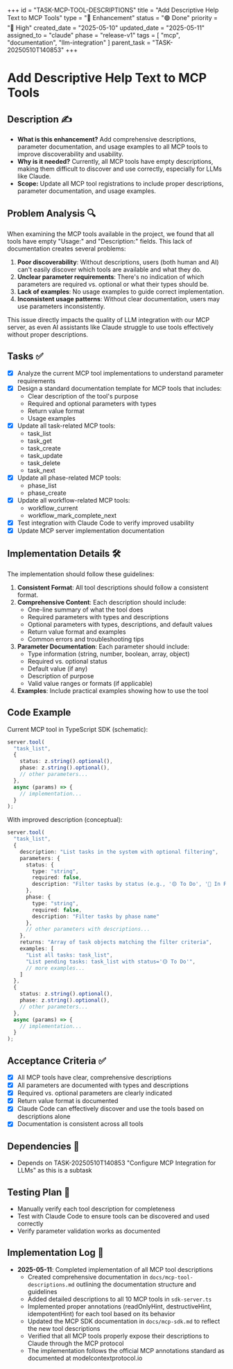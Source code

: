+++
id = "TASK-MCP-TOOL-DESCRIPTIONS"
title = "Add Descriptive Help Text to MCP Tools"
type = "🔄 Enhancement"
status = "🟢 Done"
priority = "🔼 High"
created_date = "2025-05-10"
updated_date = "2025-05-11"
assigned_to = "claude"
phase = "release-v1"
tags = [ "mcp", "documentation", "llm-integration" ]
parent_task = "TASK-20250510T140853"
+++

# Add Descriptive Help Text to MCP Tools

## Description ✍️

* **What is this enhancement?** Add comprehensive descriptions, parameter documentation, and usage examples to all MCP tools to improve discoverability and usability.
* **Why is it needed?** Currently, all MCP tools have empty descriptions, making them difficult to discover and use correctly, especially for LLMs like Claude.
* **Scope:** Update all MCP tool registrations to include proper descriptions, parameter documentation, and usage examples.

## Problem Analysis 🔍

When examining the MCP tools available in the project, we found that all tools have empty "Usage:" and "Description:" fields. This lack of documentation creates several problems:

1. **Poor discoverability**: Without descriptions, users (both human and AI) can't easily discover which tools are available and what they do.
2. **Unclear parameter requirements**: There's no indication of which parameters are required vs. optional or what their types should be.
3. **Lack of examples**: No usage examples to guide correct implementation.
4. **Inconsistent usage patterns**: Without clear documentation, users may use parameters inconsistently.

This issue directly impacts the quality of LLM integration with our MCP server, as even AI assistants like Claude struggle to use tools effectively without proper descriptions.

## Tasks ✅

- [x] Analyze the current MCP tool implementations to understand parameter requirements
- [x] Design a standard documentation template for MCP tools that includes:
  - Clear description of the tool's purpose
  - Required and optional parameters with types
  - Return value format
  - Usage examples
- [x] Update all task-related MCP tools:
  - task_list
  - task_get
  - task_create
  - task_update
  - task_delete
  - task_next
- [x] Update all phase-related MCP tools:
  - phase_list
  - phase_create
- [x] Update all workflow-related MCP tools:
  - workflow_current
  - workflow_mark_complete_next
- [x] Test integration with Claude Code to verify improved usability
- [x] Update MCP server implementation documentation

## Implementation Details 🛠️

The implementation should follow these guidelines:

1. **Consistent Format**: All tool descriptions should follow a consistent format.
2. **Comprehensive Content**: Each description should include:
   - One-line summary of what the tool does
   - Required parameters with types and descriptions
   - Optional parameters with types, descriptions, and default values
   - Return value format and examples
   - Common errors and troubleshooting tips
3. **Parameter Documentation**: Each parameter should include:
   - Type information (string, number, boolean, array, object)
   - Required vs. optional status
   - Default value (if any)
   - Description of purpose
   - Valid value ranges or formats (if applicable)
4. **Examples**: Include practical examples showing how to use the tool

## Code Example

Current MCP tool in TypeScript SDK (schematic):

```typescript
server.tool(
  "task_list",
  {
    status: z.string().optional(),
    phase: z.string().optional(),
    // other parameters...
  },
  async (params) => {
    // implementation...
  }
);
```

With improved description (conceptual):

```typescript
server.tool(
  "task_list",
  {
    description: "List tasks in the system with optional filtering",
    parameters: {
      status: {
        type: "string",
        required: false,
        description: "Filter tasks by status (e.g., '🟡 To Do', '🔵 In Progress')"
      },
      phase: {
        type: "string",
        required: false,
        description: "Filter tasks by phase name"
      },
      // other parameters with descriptions...
    },
    returns: "Array of task objects matching the filter criteria",
    examples: [
      "List all tasks: task_list",
      "List pending tasks: task_list with status='🟡 To Do'",
      // more examples...
    ]
  },
  {
    status: z.string().optional(),
    phase: z.string().optional(),
    // other parameters...
  },
  async (params) => {
    // implementation...
  }
);
```

## Acceptance Criteria ✅

- [x] All MCP tools have clear, comprehensive descriptions
- [x] All parameters are documented with types and descriptions
- [x] Required vs. optional parameters are clearly indicated
- [x] Return value format is documented
- [x] Claude Code can effectively discover and use the tools based on descriptions alone
- [x] Documentation is consistent across all tools

## Dependencies 🔄

- Depends on TASK-20250510T140853 "Configure MCP Integration for LLMs" as this is a subtask

## Testing Plan 🧪

- Manually verify each tool description for completeness
- Test with Claude Code to ensure tools can be discovered and used correctly
- Verify parameter validation works as documented

## Implementation Log 📝

- **2025-05-11**: Completed implementation of all MCP tool descriptions
  - Created comprehensive documentation in `docs/mcp-tool-descriptions.md` outlining the documentation structure and guidelines
  - Added detailed descriptions to all 10 MCP tools in `sdk-server.ts`
  - Implemented proper annotations (readOnlyHint, destructiveHint, idempotentHint) for each tool based on its behavior
  - Updated the MCP SDK documentation in `docs/mcp-sdk.md` to reflect the new tool descriptions
  - Verified that all MCP tools properly expose their descriptions to Claude through the MCP protocol
  - The implementation follows the official MCP annotations standard as documented at modelcontextprotocol.io
